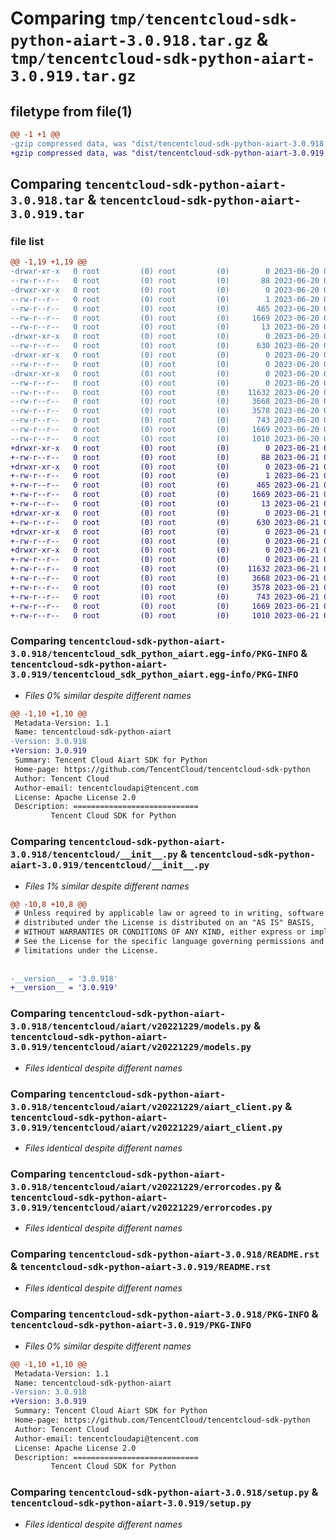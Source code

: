 # Comparing `tmp/tencentcloud-sdk-python-aiart-3.0.918.tar.gz` & `tmp/tencentcloud-sdk-python-aiart-3.0.919.tar.gz`

## filetype from file(1)

```diff
@@ -1 +1 @@
-gzip compressed data, was "dist/tencentcloud-sdk-python-aiart-3.0.918.tar", last modified: Tue Jun 20 02:32:01 2023, max compression
+gzip compressed data, was "dist/tencentcloud-sdk-python-aiart-3.0.919.tar", last modified: Wed Jun 21 00:16:27 2023, max compression
```

## Comparing `tencentcloud-sdk-python-aiart-3.0.918.tar` & `tencentcloud-sdk-python-aiart-3.0.919.tar`

### file list

```diff
@@ -1,19 +1,19 @@
-drwxr-xr-x   0 root         (0) root         (0)        0 2023-06-20 02:32:01.000000 tencentcloud-sdk-python-aiart-3.0.918/
--rw-r--r--   0 root         (0) root         (0)       88 2023-06-20 02:32:01.000000 tencentcloud-sdk-python-aiart-3.0.918/setup.cfg
-drwxr-xr-x   0 root         (0) root         (0)        0 2023-06-20 02:32:01.000000 tencentcloud-sdk-python-aiart-3.0.918/tencentcloud_sdk_python_aiart.egg-info/
--rw-r--r--   0 root         (0) root         (0)        1 2023-06-20 02:32:01.000000 tencentcloud-sdk-python-aiart-3.0.918/tencentcloud_sdk_python_aiart.egg-info/dependency_links.txt
--rw-r--r--   0 root         (0) root         (0)      465 2023-06-20 02:32:01.000000 tencentcloud-sdk-python-aiart-3.0.918/tencentcloud_sdk_python_aiart.egg-info/SOURCES.txt
--rw-r--r--   0 root         (0) root         (0)     1669 2023-06-20 02:32:01.000000 tencentcloud-sdk-python-aiart-3.0.918/tencentcloud_sdk_python_aiart.egg-info/PKG-INFO
--rw-r--r--   0 root         (0) root         (0)       13 2023-06-20 02:32:01.000000 tencentcloud-sdk-python-aiart-3.0.918/tencentcloud_sdk_python_aiart.egg-info/top_level.txt
-drwxr-xr-x   0 root         (0) root         (0)        0 2023-06-20 02:32:01.000000 tencentcloud-sdk-python-aiart-3.0.918/tencentcloud/
--rw-r--r--   0 root         (0) root         (0)      630 2023-06-20 02:32:01.000000 tencentcloud-sdk-python-aiart-3.0.918/tencentcloud/__init__.py
-drwxr-xr-x   0 root         (0) root         (0)        0 2023-06-20 02:32:01.000000 tencentcloud-sdk-python-aiart-3.0.918/tencentcloud/aiart/
--rw-r--r--   0 root         (0) root         (0)        0 2023-06-20 02:32:01.000000 tencentcloud-sdk-python-aiart-3.0.918/tencentcloud/aiart/__init__.py
-drwxr-xr-x   0 root         (0) root         (0)        0 2023-06-20 02:32:01.000000 tencentcloud-sdk-python-aiart-3.0.918/tencentcloud/aiart/v20221229/
--rw-r--r--   0 root         (0) root         (0)        0 2023-06-20 02:32:01.000000 tencentcloud-sdk-python-aiart-3.0.918/tencentcloud/aiart/v20221229/__init__.py
--rw-r--r--   0 root         (0) root         (0)    11632 2023-06-20 02:32:01.000000 tencentcloud-sdk-python-aiart-3.0.918/tencentcloud/aiart/v20221229/models.py
--rw-r--r--   0 root         (0) root         (0)     3668 2023-06-20 02:32:01.000000 tencentcloud-sdk-python-aiart-3.0.918/tencentcloud/aiart/v20221229/aiart_client.py
--rw-r--r--   0 root         (0) root         (0)     3578 2023-06-20 02:32:01.000000 tencentcloud-sdk-python-aiart-3.0.918/tencentcloud/aiart/v20221229/errorcodes.py
--rw-r--r--   0 root         (0) root         (0)      743 2023-06-20 02:32:01.000000 tencentcloud-sdk-python-aiart-3.0.918/README.rst
--rw-r--r--   0 root         (0) root         (0)     1669 2023-06-20 02:32:01.000000 tencentcloud-sdk-python-aiart-3.0.918/PKG-INFO
--rw-r--r--   0 root         (0) root         (0)     1010 2023-06-20 02:32:01.000000 tencentcloud-sdk-python-aiart-3.0.918/setup.py
+drwxr-xr-x   0 root         (0) root         (0)        0 2023-06-21 00:16:27.000000 tencentcloud-sdk-python-aiart-3.0.919/
+-rw-r--r--   0 root         (0) root         (0)       88 2023-06-21 00:16:27.000000 tencentcloud-sdk-python-aiart-3.0.919/setup.cfg
+drwxr-xr-x   0 root         (0) root         (0)        0 2023-06-21 00:16:27.000000 tencentcloud-sdk-python-aiart-3.0.919/tencentcloud_sdk_python_aiart.egg-info/
+-rw-r--r--   0 root         (0) root         (0)        1 2023-06-21 00:16:27.000000 tencentcloud-sdk-python-aiart-3.0.919/tencentcloud_sdk_python_aiart.egg-info/dependency_links.txt
+-rw-r--r--   0 root         (0) root         (0)      465 2023-06-21 00:16:27.000000 tencentcloud-sdk-python-aiart-3.0.919/tencentcloud_sdk_python_aiart.egg-info/SOURCES.txt
+-rw-r--r--   0 root         (0) root         (0)     1669 2023-06-21 00:16:27.000000 tencentcloud-sdk-python-aiart-3.0.919/tencentcloud_sdk_python_aiart.egg-info/PKG-INFO
+-rw-r--r--   0 root         (0) root         (0)       13 2023-06-21 00:16:27.000000 tencentcloud-sdk-python-aiart-3.0.919/tencentcloud_sdk_python_aiart.egg-info/top_level.txt
+drwxr-xr-x   0 root         (0) root         (0)        0 2023-06-21 00:16:27.000000 tencentcloud-sdk-python-aiart-3.0.919/tencentcloud/
+-rw-r--r--   0 root         (0) root         (0)      630 2023-06-21 00:16:27.000000 tencentcloud-sdk-python-aiart-3.0.919/tencentcloud/__init__.py
+drwxr-xr-x   0 root         (0) root         (0)        0 2023-06-21 00:16:27.000000 tencentcloud-sdk-python-aiart-3.0.919/tencentcloud/aiart/
+-rw-r--r--   0 root         (0) root         (0)        0 2023-06-21 00:16:27.000000 tencentcloud-sdk-python-aiart-3.0.919/tencentcloud/aiart/__init__.py
+drwxr-xr-x   0 root         (0) root         (0)        0 2023-06-21 00:16:27.000000 tencentcloud-sdk-python-aiart-3.0.919/tencentcloud/aiart/v20221229/
+-rw-r--r--   0 root         (0) root         (0)        0 2023-06-21 00:16:27.000000 tencentcloud-sdk-python-aiart-3.0.919/tencentcloud/aiart/v20221229/__init__.py
+-rw-r--r--   0 root         (0) root         (0)    11632 2023-06-21 00:16:27.000000 tencentcloud-sdk-python-aiart-3.0.919/tencentcloud/aiart/v20221229/models.py
+-rw-r--r--   0 root         (0) root         (0)     3668 2023-06-21 00:16:27.000000 tencentcloud-sdk-python-aiart-3.0.919/tencentcloud/aiart/v20221229/aiart_client.py
+-rw-r--r--   0 root         (0) root         (0)     3578 2023-06-21 00:16:27.000000 tencentcloud-sdk-python-aiart-3.0.919/tencentcloud/aiart/v20221229/errorcodes.py
+-rw-r--r--   0 root         (0) root         (0)      743 2023-06-21 00:16:27.000000 tencentcloud-sdk-python-aiart-3.0.919/README.rst
+-rw-r--r--   0 root         (0) root         (0)     1669 2023-06-21 00:16:27.000000 tencentcloud-sdk-python-aiart-3.0.919/PKG-INFO
+-rw-r--r--   0 root         (0) root         (0)     1010 2023-06-21 00:16:27.000000 tencentcloud-sdk-python-aiart-3.0.919/setup.py
```

### Comparing `tencentcloud-sdk-python-aiart-3.0.918/tencentcloud_sdk_python_aiart.egg-info/PKG-INFO` & `tencentcloud-sdk-python-aiart-3.0.919/tencentcloud_sdk_python_aiart.egg-info/PKG-INFO`

 * *Files 0% similar despite different names*

```diff
@@ -1,10 +1,10 @@
 Metadata-Version: 1.1
 Name: tencentcloud-sdk-python-aiart
-Version: 3.0.918
+Version: 3.0.919
 Summary: Tencent Cloud Aiart SDK for Python
 Home-page: https://github.com/TencentCloud/tencentcloud-sdk-python
 Author: Tencent Cloud
 Author-email: tencentcloudapi@tencent.com
 License: Apache License 2.0
 Description: ============================
         Tencent Cloud SDK for Python
```

### Comparing `tencentcloud-sdk-python-aiart-3.0.918/tencentcloud/__init__.py` & `tencentcloud-sdk-python-aiart-3.0.919/tencentcloud/__init__.py`

 * *Files 1% similar despite different names*

```diff
@@ -10,8 +10,8 @@
 # Unless required by applicable law or agreed to in writing, software
 # distributed under the License is distributed on an "AS IS" BASIS,
 # WITHOUT WARRANTIES OR CONDITIONS OF ANY KIND, either express or implied.
 # See the License for the specific language governing permissions and
 # limitations under the License.
 
 
-__version__ = '3.0.918'
+__version__ = '3.0.919'
```

### Comparing `tencentcloud-sdk-python-aiart-3.0.918/tencentcloud/aiart/v20221229/models.py` & `tencentcloud-sdk-python-aiart-3.0.919/tencentcloud/aiart/v20221229/models.py`

 * *Files identical despite different names*

### Comparing `tencentcloud-sdk-python-aiart-3.0.918/tencentcloud/aiart/v20221229/aiart_client.py` & `tencentcloud-sdk-python-aiart-3.0.919/tencentcloud/aiart/v20221229/aiart_client.py`

 * *Files identical despite different names*

### Comparing `tencentcloud-sdk-python-aiart-3.0.918/tencentcloud/aiart/v20221229/errorcodes.py` & `tencentcloud-sdk-python-aiart-3.0.919/tencentcloud/aiart/v20221229/errorcodes.py`

 * *Files identical despite different names*

### Comparing `tencentcloud-sdk-python-aiart-3.0.918/README.rst` & `tencentcloud-sdk-python-aiart-3.0.919/README.rst`

 * *Files identical despite different names*

### Comparing `tencentcloud-sdk-python-aiart-3.0.918/PKG-INFO` & `tencentcloud-sdk-python-aiart-3.0.919/PKG-INFO`

 * *Files 0% similar despite different names*

```diff
@@ -1,10 +1,10 @@
 Metadata-Version: 1.1
 Name: tencentcloud-sdk-python-aiart
-Version: 3.0.918
+Version: 3.0.919
 Summary: Tencent Cloud Aiart SDK for Python
 Home-page: https://github.com/TencentCloud/tencentcloud-sdk-python
 Author: Tencent Cloud
 Author-email: tencentcloudapi@tencent.com
 License: Apache License 2.0
 Description: ============================
         Tencent Cloud SDK for Python
```

### Comparing `tencentcloud-sdk-python-aiart-3.0.918/setup.py` & `tencentcloud-sdk-python-aiart-3.0.919/setup.py`

 * *Files identical despite different names*

